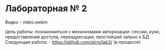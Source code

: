 # Лабораторная № 2

Видео - video.webm

Цель работы: познакомиться с механизмами авторизации: сессии, куки, предоставление доступа, переадресация, простейший запрос к БД
Следующая работа: - https://github.com/olrro/lab3/ (в процессе)
